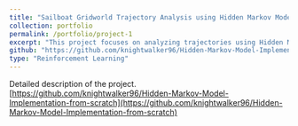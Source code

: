 ```yaml
---
title: "Sailboat Gridworld Trajectory Analysis using Hidden Markov Models"
collection: portfolio
permalink: /portfolio/project-1
excerpt: "This project focuses on analyzing trajectories using Hidden Markov Models (HMMs) through three core components: Likelihood Calculation, Decoding, and Learning. The Likelihood component calculates the probability (likelihood) of an observed sequence given the current HMM parameters. This is fundamental for understanding how well the HMM explains the observed data. The Decoding component uses the Viterbi algorithm to determine the most likely sequence of hidden states for a given observed trajectory. This helps to map observed data to inferred underlying states, giving insight into the structure of the trajectory. The Learning component involves training the HMM parameters using the Baum-Welch algorithm, which iteratively adjusts the transition and emission probabilities to maximize the likelihood of the observed data. This is essential for creating a more accurate HMM."
github: "https://github.com/knightwalker96/Hidden-Markov-Model-Implementation-from-scratch"
type: "Reinforcement Learning"
---
```

Detailed description of the project. [https://github.com/knightwalker96/Hidden-Markov-Model-Implementation-from-scratch](https://github.com/knightwalker96/Hidden-Markov-Model-Implementation-from-scratch)
